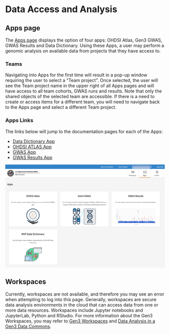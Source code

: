 # **Data Access and Analysis**

## **Apps page**

The [Apps page](https://va.data-commons.org/analysis) displays the option of four apps: OHDSI Atlas, Gen3 GWAS, GWAS Results and Data Dictionary. Using these Apps, a user may perform a genomic analysis on available data from projects that they have access to.  

### **Teams**

Navigating into Apps for the first time will result in a pop-up window requiring the user to select a "Team project". Once selected, the user will see the Team project name in the upper right of all Apps pages and will have access to all team cohorts, GWAS runs and results. Note that only the shared objects of the selected team are accessible. If there is a need to create or access items for a different team, you will need to navigate back to the Apps page and select a different Team project.

### Apps Links

The links below will jump to the documentation pages for each of the Apps:

* [Data Dictionary App](data-dictionary.md)
* [OHDSI ATLAS App](OHDSI-atlas.md)
* [GWAS App](gwas.md)
* [GWAS Results App](gwas-results.md)

![Screenshot of Apps page](../img/apps.png)

## **Workspaces**

Currently, workspaces are not available, and therefore you may see an error when attempting to log into this page. Generally, workspaces are secure data analysis environments in the cloud that can access data from one or more data resources. Workspaces include Jupyter notebooks and JupyterLab, Python and RStudio. For more information about the Gen3 Workspaces, you may refer to [Gen3 Workspaces](https://gen3.org/products/workspaces/) and [Data Analysis in a Gen3 Data Commons](https://gen3.org/resources/user/analyze-data/).

